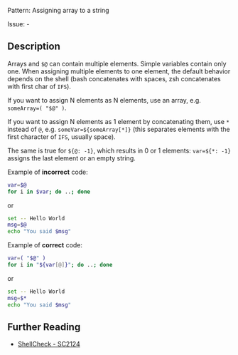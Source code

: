 Pattern: Assigning array to a string

Issue: -

## Description

Arrays and `$@` can contain multiple elements. Simple variables contain only one. When assigning multiple elements to one element, the default behavior depends on the shell (bash concatenates with spaces, zsh concatenates with first char of `IFS`).

If you want to assign N elements as N elements, use an array, e.g. `someArray=( "$@" )`.

If you want to assign N elements as 1 element by concatenating them, use `*` instead of `@`, e.g. `someVar=${someArray[*]}` (this separates elements with the first character of `IFS`, usually space).

The same is true for `${@: -1}`, which results in 0 or 1 elements: `var=${*: -1}` assigns the last element or an empty string.

Example of **incorrect** code:

```sh
var=$@
for i in $var; do ..; done
```

or

```sh
set -- Hello World
msg=$@
echo "You said $msg"
```

Example of **correct** code:

```sh
var=( "$@" )
for i in "${var[@]}"; do ..; done
```

or

```sh
set -- Hello World
msg=$*
echo "You said $msg"
```

## Further Reading

* [ShellCheck - SC2124](https://github.com/koalaman/shellcheck/wiki/SC2124)
